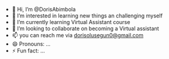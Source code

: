 - 👋 Hi, I’m @DorisAbimbola
- 👀 I’m interested in learning new things an challenging myself
- 🌱 I’m currently learning Virtual Assistant course
- 💞️ I’m looking to collaborate on becoming a Virtual assistant 
- 📫 you can reach me via dorisolusegun0@gmail.com
- 😄 Pronouns: ...
- ⚡ Fun fact: ...

<!---
DorisAbimbola/DorisAbimbola is a ✨ special ✨ repository because its `README.md` (this file) appears on your GitHub profile.
You can click the Preview link to take a look at your changes.
--->
